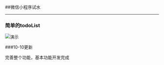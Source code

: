 ##微信小程序试水

---
### 简单的todoList

![演示](http://i1.piimg.com/4851/047e4c30c83c469a.gif)

###10-10更新

完善整个功能，基本功能开发完成
